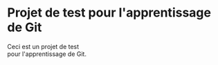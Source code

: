 # Projet de test pour l'apprentissage de Git   

Ceci est un projet de test\
pour l'apprentissage de Git.